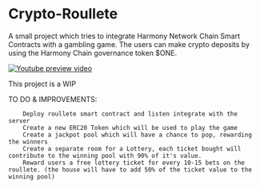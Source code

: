 # Crypto-Roullete

A small project which tries to integrate Harmony Network Chain Smart Contracts with a gambling game. The users can make crypto deposits by using the Harmony Chain governance token $ONE.

[![Youtube preview video](blob:https://imgur.com/1d6bdf46-7071-42e6-89a1-30c00fa6ed89)](https://www.youtube.com/watch?v=vCWp1Ltj9ls)



This project is a WIP

TO DO & IMPROVEMENTS: 
	
	
		Deploy roullete smart contract and listen integrate with the server
		Create a new ERC20 Token which will be used to play the game
		Create a jackpot pool which will have a chance to pop, rewarding the winners
		Create a separate room for a Lottery, each ticket bought will contribute to the winning pool with 90% of it's value. 
		Reward users a free lottery ticket for every 10-15 bets on the roullete. (the house will have to add 50% of the ticket value to the winning pool)
	
	

